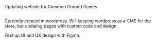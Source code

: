 ##
Updating website for Common Ground Games
##

Currently created in wordpress. Will keeping wordpress as a CMS for the store, but updating pages with custom code and design. 

First up UI and UX design with Figma.